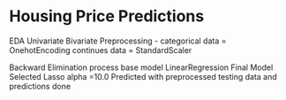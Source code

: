 # Housing Price Predictions

EDA
  Univariate
  Bivariate
Preprocessing -
      categorical data = OnehotEncoding
      continues data = StandardScaler

Backward Elimination process base model LinearRegression
Final Model Selected
  Lasso alpha =10.0
Predicted with preprocessed testing data and predictions done
